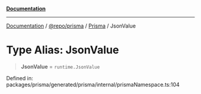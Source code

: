 [**Documentation**](../../../../../README.md)

***

[Documentation](../../../../../README.md) / [@repo/prisma](../../../README.md) / [Prisma](../README.md) / JsonValue

# Type Alias: JsonValue

> **JsonValue** = `runtime.JsonValue`

Defined in: packages/prisma/generated/prisma/internal/prismaNamespace.ts:104
